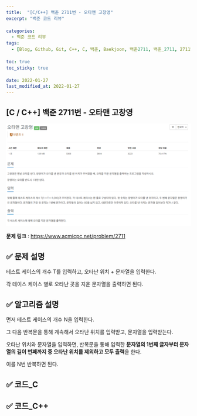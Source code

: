 ```yaml
---
title:  "[C/C++] 백준 2711번 - 오타맨 고창영"
excerpt: "백준 코드 리뷰"

categories:
  - 백준 코드 리뷰
tags:
  - [Blog, Github, Git, C++, C, 백준, Baekjoon, 백준2711, 백준_2711, 2711번, c++_2711, 2711_c++, c_2711, c_문자열, c++_문자열]

toc: true
toc_sticky: true

date: 2022-01-27
last_modified_at: 2022-01-27
---
```


## [C / C++] 백준 2711번 - 오타맨 고창영

![2711](../images/2022-01-27-2711-posting/2711.PNG)

**문제 링크** : <https://www.acmicpc.net/problem/2711>



## ✅ 문제 설명

테스트 케이스의 개수 T를 입력하고, 오타난 위치 + 문자열을 입력한다.

각 테이스 케이스 별로 오타난 곳을 지운 문자열을 출력하면 된다.



## ✅ 알고리즘 설명

먼저 테스트 케이스의 개수 N을 입력한다.

그 다음 반복문을 통해 계속해서 오타난 위치를 입력받고, 문자열을 입력받는다. 

오타난 위치와 문자열을 입력하면, 반복문을 통해 입력한 **문자열의 1번째 글자부터 문자열의 길이 번째까지 중 오타난 위치를 제외하고 모두 출력**을 한다.

이를 N번 반복하면 된다.



## ✅ 코드_C

<script src="https://gist.github.com/2hyunjinn/809a58e787715ad378ac8c1f69db1380.js"></script>



## ✅ 코드_C++

<script src="https://gist.github.com/2hyunjinn/90fb04883421eda6aa8f0b6d6666a7e4.js"></script>
